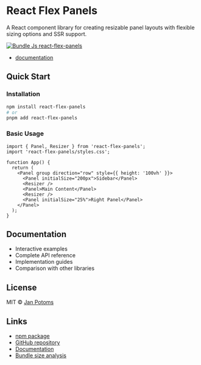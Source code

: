 # React Flex Panels

A React component library for creating resizable panel layouts with flexible sizing options and SSR support.

[![Bundle Js react-flex-panels](https://deno.bundlejs.com/badge?q=react-flex-panels)](https://bundlejs.com/?q=react-flex-panels)

- [documentation](https://react-flex-panels-docs.vercel.app/)

## Quick Start

### Installation

```bash
npm install react-flex-panels
# or
pnpm add react-flex-panels
```

### Basic Usage

```tsx
import { Panel, Resizer } from 'react-flex-panels';
import 'react-flex-panels/styles.css';

function App() {
  return (
    <Panel group direction="row" style={{ height: '100vh' }}>
      <Panel initialSize="200px">Sidebar</Panel>
      <Resizer />
      <Panel>Main Content</Panel>
      <Resizer />
      <Panel initialSize="25%">Right Panel</Panel>
    </Panel>
  );
}
```

## Documentation

- Interactive examples
- Complete API reference
- Implementation guides
- Comparison with other libraries

## License

MIT © [Jan Potoms](https://github.com/Janpot)

## Links

- [npm package](https://www.npmjs.com/package/react-flex-panels)
- [GitHub repository](https://github.com/Janpot/react-flex-panels)
- [Documentation](https://react-flex-panels.vercel.app)
- [Bundle size analysis](https://bundlejs.com/?q=react-flex-panels)

